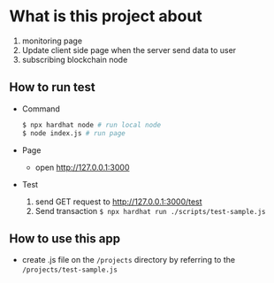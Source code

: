 # What is this project about

1. monitoring page
2. Update client side page when the server send data to user
3. subscribing blockchain node

## How to run test
* Command
    ```sh
    $ npx hardhat node # run local node
    $ node index.js # run page
    ```
* Page
    * open http://127.0.0.1:3000

* Test
    1. send GET request to http://127.0.0.1:3000/test
    2. Send transaction
    `$ npx hardhat run ./scripts/test-sample.js`

## How to use this app
* create .js file on the `/projects` directory by referring to the `/projects/test-sample.js`
